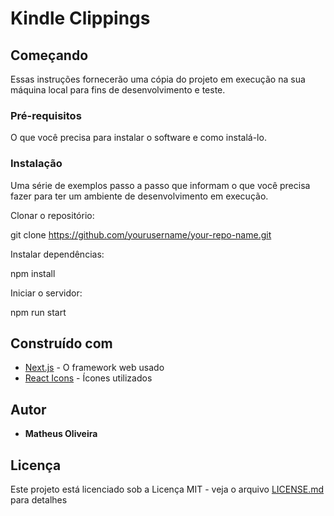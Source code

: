 # Kindle Clippings

## Começando

Essas instruções fornecerão uma cópia do projeto em execução na sua máquina local para fins de desenvolvimento e teste.

### Pré-requisitos

O que você precisa para instalar o software e como instalá-lo.


### Instalação

Uma série de exemplos passo a passo que informam o que você precisa fazer para ter um ambiente de desenvolvimento em execução.

Clonar o repositório:

git clone https://github.com/yourusername/your-repo-name.git

Instalar dependências:

npm install


Iniciar o servidor:

npm run start

## Construído com

* [Next.js](https://nextjs.org/) - O framework web usado
* [React Icons](https://react-icons.github.io/react-icons/) - Ícones utilizados

## Autor

* **Matheus Oliveira**

## Licença

Este projeto está licenciado sob a Licença MIT - veja o arquivo [LICENSE.md](LICENSE.md) para detalhes

